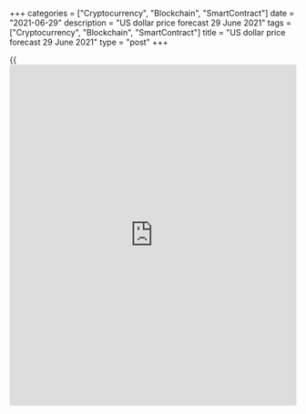 +++
categories = ["Cryptocurrency", "Blockchain", "SmartContract"]
date = "2021-06-29"
description = "US dollar price forecast 29 June 2021"
tags = ["Cryptocurrency", "Blockchain", "SmartContract"]
title = "US dollar price forecast 29 June 2021"
type = "post"
+++

{{<iframe id="large-banner" src="https://www.bounty.group/#slide=2.0" width="100%" height="600" scrolling="no" style="border: 0px solid rgb(216, 221, 230); border-radius: 3px;">}}

2021-06-29

2021-06-29

Dollar rules the market. Forecast as of 29.06.2021Dmitri Demidenko

When the Fed was passive, the euro was growing steadily. Once the US
central bank began taking active steps, the [EURUSD][1] bulls have been
exiting longs. Let us discuss the Forex outlook and make up a trading
plan.

## Weekly US dollar fundamental forecast

The euro found some support amid the growth of global risk appetite and
the dispute between hawks and doves of the Governing Council, indicating
a split among the ECB members. However, the expectations of positive US
employment data sent the [EURUSD][2] down to the bottom of figure19. A
strong US employment report will boost the expectations of the federal
funds rate hike in 2022, strengthening the greenback.

Based on the classic rules of Forex pricing, the euro uptrend in April-
May could seem unnatural. The growth gap supported the US dollar, while
the monetary [policy](https://www.fintechee.com/policy/) of both central banks remained ultra-easy. However,
because of its $6-trillion stimulus, the USA is now playing the same
role as China after the 2008 financial crisis. It is the driver of
global economic growth and demand for commodities and raw materials. For
the first time in at least half a century, the [S&P 500][3] and the
commodity market index S&P GSCI rose by 5% or more for five consecutive
quarters. In April-June, they added 8% and 13%, respectively.

Much has changed following the FOMC meeting in June. If central banks,
led by the Fed, cease providing monetary support in the same volume,
growth of stock and commodity markets will significantly slow down.
Moreover, the concerns about rate hikes and inflation, as well as fears
that the euro trend is at the peak and it is time to take profits, will
increase the risks of a drop in the [S&P 500][3] and S&P GSCI, which
will support the greenback.

What arguments do the euro bulls have? A split in the ECB? The fact that
Germany's Jens Weidmann and Austria's Robert Holzmann openly debate the
prospect of winding down its 1.85 trillion euro Pandemic Emergency
Purchase Programme (PEPP) in March 2022 as the economy improves? After
all, there are also doves in the Governing Council. Fabio Panetta sees
no justification for slowing the bond-buying program too early, as it
could result in the deterioration of financial conditions in the euro
area and new asset purchases. Furthermore, markets expect the Fed to
hike the interest rate much faster than the ECB. Given all this, could
the [EURUSD][2] uptrend recover?

###  **Dynamics of expectations of rate changes by Fed, BoE, and ECB**

 _Source_ _: Bloomberg_

The FOMC members are debating whether to start by reducing purchases of
mortgage-backed securities to avoid adding more fuel to the housing
boom. Furthermore, some of the Federal Reserve officials suggest that
the rate should be raised in 2022. Conversely, the ECB hawks can only
dream about tapering the European QE. The divergence in monetary
policies has been supporting the [EURUSD][2] bears for a long time, and
a strong reading of the US employment data could send the euro deeper,
towards level $1.177

### Weekly [EURUSD][2] trading plan

According to Oxford Economics, this summer is strange. Some of the
obstacles to employment growth are disappearing, which could result in a
sharp employment rise. If this happens in June, traders will only regret
not opening [EURUSD][2] shorts before. After all, it is relevant to
enter shorts now when the price breaks out the support level of 1.19.







## Price chart of EURUSD in real time mode

The content of this article reflects the author’s opinion and does not
necessarily reflect the official position of LiteForex. The material
published on this page is provided for informational purposes only and
should not be considered as the provision of investment advice for the
purposes of Directive 2004/39/EC.

Rate this article:

{{value}}

( {{count}} {{title}} )

   1. my.liteforex.com/trading/chart?symbol=EURUSD&returnUrl=true
   2. my.liteforex.com/trading/chart?symbol=EURUSD&returnUrl=true
   3. my.liteforex.com/trading/chart?symbol=SPX&returnUrl=true